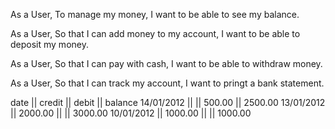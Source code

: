 As a User,
To manage my money,
I want to be able to see my balance.
  

As a User,
So that I can add money to my account,
I want to be able to deposit my money.

As a User,
So that I can pay with cash,
I want to be able to withdraw money.

As a User,
So that I can track my account,
I want to pringt a bank statement.


date || credit || debit || balance
14/01/2012 || || 500.00 || 2500.00
13/01/2012 || 2000.00 || || 3000.00
10/01/2012 || 1000.00 || || 1000.00